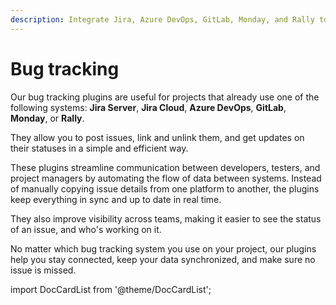 ```yaml
---
description: Integrate Jira, Azure DevOps, GitLab, Monday, and Rally to link, post, and sync issues from ReportPortal for faster defect triage and clearer ownership.
---
```


# Bug tracking

Our bug tracking plugins are useful for projects that already use one of the following systems: **Jira Server**, **Jira Cloud**, **Azure DevOps**, **GitLab**, **Monday**, or **Rally**.

They allow you to post issues, link and unlink them, and get updates on their statuses in a simple and efficient way.

These plugins streamline communication between developers, testers, and project managers by automating the flow of data between systems. Instead of manually copying issue details from one platform to another, the plugins keep everything in sync and up to date in real time.

They also improve visibility across teams, making it easier to see the status of an issue, and who's working on it.

No matter which bug tracking system you use on your project, our plugins help you stay connected, keep your data synchronized, and make sure no issue is missed.

import DocCardList from '@theme/DocCardList';

<DocCardList />
